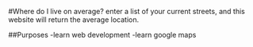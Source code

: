 #Where do I live on average?
enter a list of your current streets, and this website will return the average location.

##Purposes
-learn web development
-learn google maps 
